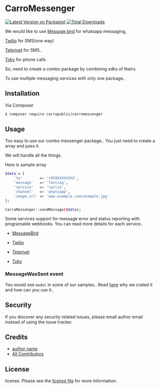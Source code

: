 # CarroMessenger

[![Latest Version on Packagist][ico-version]][link-packagist]
[![Total Downloads][ico-downloads]][link-downloads]

We would like to use [Message bird](https://www.messagebird.com) for whatsapp messaging,

[Twilio](https://www.twilio.com/) for SMS(one way)

[Telerivet](https://telerivet.com/) for SMS..

[Toky](https://toky.co/en) for phone calls

So, need to create a combo package by combining sdks of theirs.

To use multiple messaging services with only one package..

## Installation

Via Composer

``` bash
$ composer require carropublic/carromessenger
```

## Usage

Too easy to use our combo messenger package.. You just need to create a array and pass it.

We will handle all the things.

Here is sample array

``` bash
$data = [
    'to'        => '+959XXXXXXXX',
    'message'   => 'Testing',
    'service'   => 'twilio',
    'channel'   => 'whatsapp',
    'image_url' => 'www.example.com/example.jpg'
];

CarroMessenger::sendMessage($data);
```

Some services support for message error and status reporting with programable webhooks.
You can read more details for each service..

- [MessageBird](docs/message-bird.md)

- [Twilio](docs/twilio.md)

- [Telerivet](docs/telerivet.md)

- [Toky](docs/toky.md)


### MessageWasSent event

You would see `model` in some of our samples..
Read [here](docs/event-listener) why we crated it and how can you use it..


## Security

If you discover any security related issues, please email author email instead of using the issue tracker.

## Credits

- [author name][link-author]
- [All Contributors][link-contributors]

## License

license. Please see the [license file](license.md) for more information.

[ico-version]: https://img.shields.io/packagist/v/carropublic/carromessenger.svg?style=flat-square
[ico-downloads]: https://img.shields.io/packagist/dt/carropublic/carromessenger.svg?style=flat-square
[ico-travis]: https://img.shields.io/travis/carropublic/carromessenger/master.svg?style=flat-square
[ico-styleci]: https://styleci.io/repos/12345678/shield

[link-packagist]: https://packagist.org/packages/carropublic/carromessenger
[link-downloads]: https://packagist.org/packages/carropublic/carromessenger
[link-travis]: https://travis-ci.org/carropublic/carromessenger
[link-styleci]: https://styleci.io/repos/12345678
[link-author]: https://github.com/carropublic
[link-contributors]: ../../contributors

